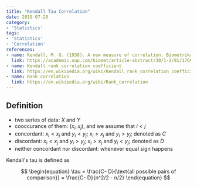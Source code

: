 ```yaml
---
title: "Kendall Tau Correlation"
date: 2019-07-20
category:
- 'Statistics'
tags:
- 'Statistics'
- 'Correlation'
references:
- name: Kendall, M. G. (1938). A new measure of correlation. Biometrika, 30(1–2), 81–93.
  link: https://academic.oup.com/biomet/article-abstract/30/1-2/81/176907?redirectedFrom=fulltext
- name: Kendall rank correlation coefficient
  link: https://en.wikipedia.org/wiki/Kendall_rank_correlation_coefficient
- name: Rank correlation
  link: https://en.wikipedia.org/wiki/Rank_correlation
---
```


## Definition

* two series of data: $X$ and $Y$
* cooccurance of them: $(x_i, x_j)$, and we assume that $i<j$
* concordant: $x_i < x_j$ and $y_i < y_j$; $x_i > x_j$ and $y_i > y_j$; denoted as $C$
* discordant: $x_i < x_j$ and $y_i > y_j$; $x_i > x_j$ and $y_i < y_j$; denoted as $D$
* neither concordant nor discordant: whenever equal sign happens

Kendall's tau is defined as

$$
\begin{equation}
\tau = \frac{C- D}{\text{all possible pairs of comparison}} = \frac{C- D}{n^2/2 - n/2}
\end{equation}
$$